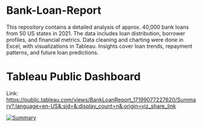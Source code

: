 # Bank-Loan-Report
This repository contains a detailed analysis of approx. 40,000 bank loans from 50 US states in 2021. The data includes loan distribution, borrower profiles, and financial metrics. Data cleaning and charting were done in Excel, with visualizations in Tableau. Insights cover loan trends, repayment patterns, and future loan predictions.
# Tableau Public Dashboard
Link: https://public.tableau.com/views/BankLoanReport_17199077227620/Summary?:language=en-US&:sid=&:display_count=n&:origin=viz_share_link

<div class='tableauPlaceholder' id='viz1719931706207' style='position: relative'><noscript><a href='#'><img alt='Summary ' src='https:&#47;&#47;public.tableau.com&#47;static&#47;images&#47;Ba&#47;BankLoanReport_17199077227620&#47;Summary&#47;1_rss.png' style='border: none' /></a></noscript><object class='tableauViz'  style='display:none;'><param name='host_url' value='https%3A%2F%2Fpublic.tableau.com%2F' /> <param name='embed_code_version' value='3' /> <param name='site_root' value='' /><param name='name' value='BankLoanReport_17199077227620&#47;Summary' /><param name='tabs' value='no' /><param name='toolbar' value='yes' /><param name='static_image' value='https:&#47;&#47;public.tableau.com&#47;static&#47;images&#47;Ba&#47;BankLoanReport_17199077227620&#47;Summary&#47;1.png' /> <param name='animate_transition' value='yes' /><param name='display_static_image' value='yes' /><param name='display_spinner' value='yes' /><param name='display_overlay' value='yes' /><param name='display_count' value='yes' /><param name='language' value='en-US' /></object></div>                <script type='text/javascript'>                    var divElement = document.getElementById('viz1719931706207');                    var vizElement = divElement.getElementsByTagName('object')[0];                    if ( divElement.offsetWidth > 800 ) { vizElement.style.width='1400px';vizElement.style.height='827px';} else if ( divElement.offsetWidth > 500 ) { vizElement.style.width='1400px';vizElement.style.height='827px';} else { vizElement.style.width='100%';vizElement.style.height='3127px';}                     var scriptElement = document.createElement('script');                    scriptElement.src = 'https://public.tableau.com/javascripts/api/viz_v1.js';                    vizElement.parentNode.insertBefore(scriptElement, vizElement);                </script>
